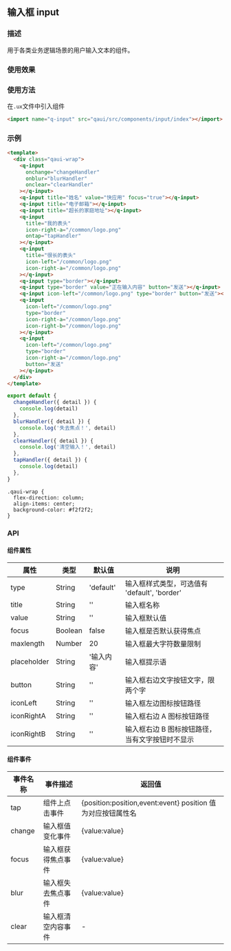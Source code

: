## 输入框 input

### 描述

用于各类业务逻辑场景的用户输入文本的组件。

### 使用效果

<preview url="https://editor.quickapp.cn/preview/2011/sL/2011sL1yEg08/build/pages/input"/>

### 使用方法

在`.ux`文件中引入组件

```html
<import name="q-input" src="qaui/src/components/input/index"></import>
```

### 示例

```html
<template>
  <div class="qaui-wrap">
    <q-input
      onchange="changeHandler"
      onblur="blurHandler"
      onclear="clearHandler"
    ></q-input>
    <q-input title="姓名" value="快应用" focus="true"></q-input>
    <q-input title="电子邮箱"></q-input>
    <q-input title="超长的家庭地址"></q-input>
    <q-input
      title="我的表头"
      icon-right-a="/common/logo.png"
      ontap="tapHandler"
    ></q-input>
    <q-input
      title="很长的表头"
      icon-left="/common/logo.png"
      icon-right-a="/common/logo.png"
    ></q-input>
    <q-input type="border"></q-input>
    <q-input type="border" value="正在输入内容" button="发送"></q-input>
    <q-input icon-left="/common/logo.png" type="border" button="发送"></q-input>
    <q-input
      icon-left="/common/logo.png"
      type="border"
      icon-right-a="/common/logo.png"
      icon-right-b="/common/logo.png"
    ></q-input>
    <q-input
      icon-left="/common/logo.png"
      type="border"
      icon-right-a="/common/logo.png"
      button="发送"
    ></q-input>
  </div>
</template>
```

```js
export default {
  changeHandler({ detail }) {
    console.log(detail)
  },
  blurHandler({ detail }) {
    console.log('失去焦点！', detail)
  },
  clearHandler({ detail }) {
    console.log('清空输入！', detail)
  },
  tapHandler({ detail }) {
    console.log(detail)
  },
}
```

```less
.qaui-wrap {
  flex-direction: column;
  align-items: center;
  background-color: #f2f2f2;
}
```

### API

#### 组件属性

| 属性        | 类型    | 默认值     | 说明                                            |
| ----------- | ------- | ---------- | ----------------------------------------------- |
| type        | String  | 'default'  | 输入框样式类型，可选值有 'default', 'border'    |
| title       | String  | ''         | 输入框名称                                      |
| value       | String  | ''         | 输入框默认值                                    |
| focus       | Boolean | false      | 输入框是否默认获得焦点                          |
| maxlength   | Number  | 20         | 输入框最大字符数量限制                          |
| placeholder | String  | '输入内容' | 输入框提示语                                    |
| button      | String  | ''         | 输入框右边文字按钮文字，限两个字                |
| iconLeft    | String  | ''         | 输入框左边图标按钮路径                          |
| iconRightA  | String  | ''         | 输入框右边 A 图标按钮路径                       |
| iconRightB  | String  | ''         | 输入框右边 B 图标按钮路径，当有文字按钮时不显示 |

#### 组件事件

| 事件名称 | 事件描述           | 返回值                                                      |
| -------- | ------------------ | ----------------------------------------------------------- |
| tap      | 组件上点击事件     | {position:position,event:event} position 值为对应按钮属性名 |
| change   | 输入框值变化事件   | {value:value}                                               |
| focus    | 输入框获得焦点事件 | {value:value}                                               |
| blur     | 输入框失去焦点事件 | {value:value}                                               |
| clear    | 输入框清空内容事件 | -                                                           |
